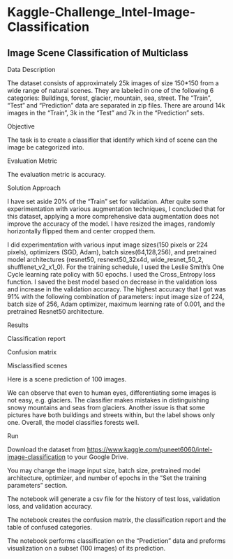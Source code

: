 # Kaggle-Challenge_Intel-Image-Classification
## Image Scene Classification of Multiclass



    

Data Description

The dataset consists of approximately 25k images of size 150*150 from a wide range of natural scenes. They are labeled in one of the following 6 categories: Buildings, forest, glacier, mountain, sea, street. The “Train”, “Test” and “Prediction” data are separated in zip files. There are around 14k images in the “Train”, 3k in the “Test” and 7k in the “Prediction” sets.

Objective

The task is to create a classifier that identify which kind of scene can the image be categorized into.

Evaluation Metric

The evaluation metric is accuracy.

Solution Approach

I have set aside 20% of the “Train” set for validation. After quite some experimentation with various augmentation techniques, I concluded that for this dataset, applying a more comprehensive data augmentation does not improve the accuracy of the model. I have resized the images, randomly horizontally flipped them and center cropped them. 



I did experimentation with various input image sizes(150 pixels or 224 pixels), optimizers (SGD, Adam), batch sizes(64,128,256), and pretrained model architectures (resnet50, resnext50_32x4d, wide_resnet_50_2, shufflenet_v2_x1_0). For the training schedule, I used the Leslie Smith’s One Cycle learning rate policy with 50 epochs. I used the Cross_Entropy loss function. I saved the best model based on  decrease in the validation loss and increase in the validation accuracy.
The highest accuracy that I got was 91% with the following combination of parameters: input image size of 224, batch size of 256, Adam optimizer, maximum learning rate of 0.001, and the pretrained Resnet50 architecture. 

Results

Classification report
 
Confusion matrix

Misclassified scenes
 
Here is a scene prediction of 100 images.
 
 
We can observe that even to human eyes, differentiating some images is not easy, e.g. glaciers. The classifier makes mistakes in distinguishing snowy mountains and seas from glaciers. Another issue is that some pictures have both buildings and streets within, but the label shows only one. Overall, the model classifies forests well.

Run 

Download the dataset from https://www.kaggle.com/puneet6060/intel-image-classification to your Google Drive.

You may change the image input size, batch size, pretrained model architecture, optimizer, and number of epochs in the “Set the training parameters” section.

The notebook will generate a csv file for the history of test loss, validation loss, and validation accuracy.

The notebook creates the confusion matrix, the classification report and the table of confused categories.

The notebook performs classification on the “Prediction” data and preforms visualization on a subset (100 images) of its prediction.

